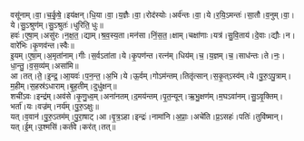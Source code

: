 

  
वसू॑नाम्।वा॒।च॒र्कृ॒षे॒।इय॑क्षन्।धि॒या।वा॒।य॒ज्ञैः।वा॒।रोद॑स्योः।अर्व॑न्तः।वा॒।ये।र॒यि॒ऽमन्तः॑।सा॒तौ।व॒नुम्।वा॒।ये।सु॒ऽश्रुण॑म्।सु॒ऽश्रुतः॑।धुरिति॒ धुः॥  
हवः॑।ए॒षा॒म्।असु॑रः।न॒क्ष॒त॒।द्याम्।श्र॒व॒स्य॒ता।मन॑सा।निं॒स॒त॒।क्षाम्।चक्षा॑णाः।यत्र॑।सु॒वि॒ताय॑।दे॒वाः।द्यौः।न।वारे॑भिः।कृ॒णव॑न्त।स्वैः॥  
इ॒यम्।ए॒षा॒म्।अ॒मृता॑नाम्।गीः।स॒र्वऽता॑ता।ये।कृ॒पण॑न्त।रत्न॑म्।धिय॑म्।च॒।य॒ज्ञम्।च॒।साध॑न्तः।ते।नः॒।धा॒न्तु॒।व॒स॒व्य॑म्।असा॑मि॥  
आ।तत्।ते॒।इ॒न्द्र॒।आ॒यवः॑।प॒न॒न्त॒।अ॒भि।ये।ऊ॒र्वम्।गोऽम॑न्तम्।तितृ॑त्सान्।स॒कृ॒त्ऽस्व॑म्।ये।पु॒रु॒ऽपु॒त्राम्।म॒हीम्।स॒हस्र॑ऽधाराम्।बृ॒ह॒तीम्।दुधु॑क्षन्॥  
शची॑ऽवः।इन्द्र॑म्।अव॑से।कृ॒णु॒ध्व॒म्।अना॑नतम्।द॒मय॑न्तम्।पृ॒त॒न्यून्।ऋ॒भु॒क्षण॑म्।म॒घऽवा॑नम्।सु॒ऽवृ॒क्तिम्।भर्ता॑।यः।वज्र॑म्।नर्य॑म्।पु॒रु॒ऽक्षुः॥  
यत्।व॒वान॑।पु॒रु॒ऽतम॑म्।पु॒रा॒षाट्।आ।वृ॒त्र॒ऽहा।इन्द्रः॑।नामा॑नि।अ॒प्राः॒।अचे॑ति।प्र॒ऽसहः॑।पतिः॑।तुवि॑ष्मान्।यत्।ई॒म्।उ॒श्मसि॑।कर्त॑वे।कर॑त्।तत्॥  
